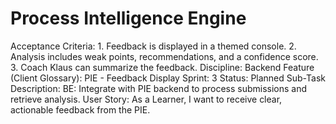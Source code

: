 # Process Intelligence Engine

Acceptance Criteria: 1. Feedback is displayed in a themed console. 2. Analysis includes weak points, recommendations, and a confidence score. 3. Coach Klaus can summarize the feedback.
Discipline: Backend
Feature (Client Glossary): PIE - Feedback Display
Sprint: 3
Status: Planned
Sub-Task Description: BE: Integrate with PIE backend to process submissions and retrieve analysis.
User Story: As a Learner, I want to receive clear, actionable feedback from the PIE.